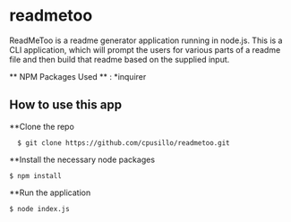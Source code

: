# readmetoo
ReadMeToo is a readme generator application running in node.js. This is a CLI application, which will prompt the users for various parts of a readme file and then build that readme based on the supplied input.

** NPM Packages Used ** : *inquirer

## How to use this app
**Clone the repo
```
  $ git clone https://github.com/cpusillo/readmetoo.git
```
**Install the necessary node packages
```
$ npm install
```
**Run the application
```
$ node index.js
```
